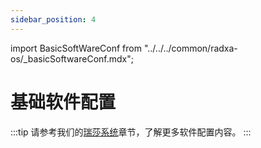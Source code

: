 ```yaml
---
sidebar_position: 4
---
```


import BasicSoftWareConf from "../../../common/radxa-os/\_basicSoftwareConf.mdx";

# 基础软件配置

<BasicSoftWareConf system_update_path="../os-config/rsetup#system-update" />

:::tip
请参考我们的[瑞莎系统](../radxa-os/)章节，了解更多软件配置内容。
:::
